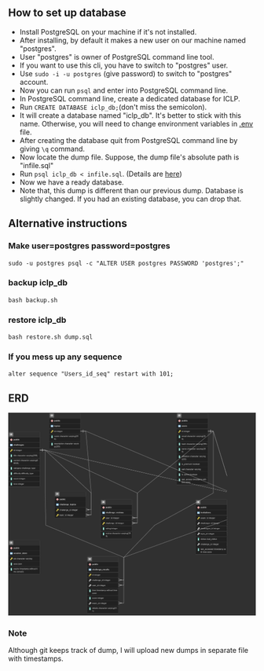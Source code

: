 ## How to set up database

-   Install PostgreSQL on your machine if it's not installed.
-   After installing, by default it makes a new user on our machine named "postgres".
-   User "postgres" is owner of PostgreSQL command line tool.
-   If you want to use this cli, you have to switch to "postgres" user.
-   Use `sudo -i -u postgres` (give password) to switch to "postgres" account.
-   Now you can run `psql` and enter into PostgreSQL command line.
-   In PostgreSQL command line, create a dedicated database for ICLP.
-   Run `CREATE DATABASE iclp_db;`(don't miss the semicolon).
-   It will create a database named "iclp_db". It's better to stick with this name. Otherwise, you will need to change environment variables in [.env](/../../.env) file.
-   After creating the database quit from PostgreSQL command line by giving `\q` command.
-   Now locate the dump file. Suppose, the dump file's absolute path is "infile.sql"
-   Run `psql iclp_db < infile.sql`. (Details are [here](https://www.postgresql.org/docs/9.1/backup-dump.html))
-   Now we have a ready database.
-   Note that, this dump is different than our previous dump. Database is slightly changed. If you had an existing database, you can drop that.



## Alternative instructions

### Make user=postgres password=postgres

```
sudo -u postgres psql -c "ALTER USER postgres PASSWORD 'postgres';"
```

### backup iclp_db

```
bash backup.sh
```

### restore iclp_db

```
bash restore.sh dump.sql
```


### If you mess up any sequence

```
alter sequence "Users_id_seq" restart with 101;
```


## ERD

![Tentative ERD](ERD.png)

### Note

Although git keeps track of dump, I will upload new dumps in separate file with timestamps.
